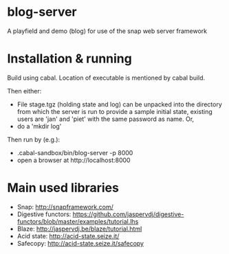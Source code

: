 # blog-server
A playfield and demo (blog) for use of the snap web server framework

# Installation & running
Build using cabal. Location of executable is mentioned by cabal build.

Then either:
* File stage.tgz (holding state and log) can be unpacked into the
  directory from which the server is run to provide a sample initial
  state, existing users are 'jan' and 'piet' with the same password as
  name. Or,
* do a 'mkdir log'

Then run by (e.g.):
* .cabal-sandbox/bin/blog-server -p 8000
* open a browser at http://localhost:8000

# Main used libraries
* Snap: http://snapframework.com/
* Digestive functors: https://github.com/jaspervdj/digestive-functors/blob/master/examples/tutorial.lhs
* Blaze: http://jaspervdj.be/blaze/tutorial.html
* Acid state: http://acid-state.seize.it/
* Safecopy: http://acid-state.seize.it/safecopy
